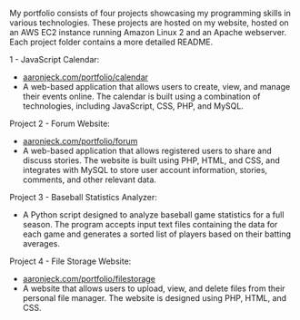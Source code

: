 My portfolio consists of four projects showcasing my programming skills in various technologies. These projects are hosted on my website, hosted on an AWS EC2 instance running Amazon Linux 2 and an Apache webserver. Each project folder contains a more detailed README.


  
1 - JavaScript Calendar:
 - [aaronjeck.com/portfolio/calendar](https://aaronjeck.com/portfolio/calendar)
 - A web-based application that allows users to create, view, and manage their events online. The calendar is built using a combination of technologies, including JavaScript, CSS, PHP, and MySQL.


Project 2 - Forum Website:
 - [aaronjeck.com/portfolio/forum](https://aaronjeck.com/portfolio/forum)
 - A web-based application that allows registered users to share and discuss stories. The website is built using PHP, HTML, and CSS, and integrates with MySQL to store user account information, stories, comments, and other relevant data.


Project 3 - Baseball Statistics Analyzer:
 - A Python script designed to analyze baseball game statistics for a full season. The program accepts input text files containing the data for each game and generates a sorted list of players based on their batting averages.


Project 4 - File Storage Website:
 - [aaronjeck.com/portfolio/filestorage](https://aaronjeck.com/portfolio/filestorage)
 - A website that allows users to upload, view, and delete files from their personal file manager. The website is designed using PHP, HTML, and CSS.




